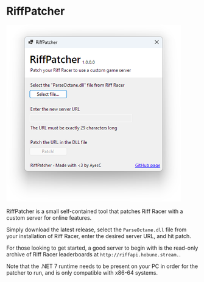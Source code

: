 # RiffPatcher

![Screenshot.png](assets/b9760a7d418c2accb110ec70420ed1e26509a9ef.png)

RiffPatcher is a small self-contained tool that patches Riff Racer with a custom server for online features.

Simply download the latest release, select the `ParseOctane.dll` file from your installation of Riff Racer, enter the desired server URL, and hit patch.

For those looking to get started, a good server to begin with is the read-only archive of Riff Racer leaderboards at `http://riffapi.hobune.stream.`.

Note that the .NET 7 runtime needs to be present on your PC in order for the patcher to run, and is only compatible with x86-64 systems.